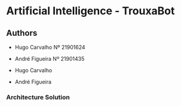 # Artificial Intelligence - TrouxaBot
## Authors
- Hugo Carvalho Nº 21901624

- André Figueira Nº 21901435

- Hugo Carvalho

- André Figueira

### Architecture Solution

